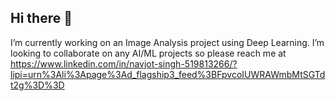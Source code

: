 ## Hi there 👋
I’m currently working on an Image Analysis project using Deep Learning. I’m looking to collaborate on any AI/ML projects so please reach me at https://www.linkedin.com/in/navjot-singh-519813266/?lipi=urn%3Ali%3Apage%3Ad_flagship3_feed%3BFpvcoIUWRAWmbMtSGTdt2g%3D%3D
<!--
**NavjotSingh73/NavjotSingh73** is a ✨ _special_ ✨ repository because its `README.md` (this file) appears on your GitHub profile.

Here are some ideas to get you started:

- 🔭 I’m currently working on ...
- 🌱 I’m currently learning ...
- 👯 I’m looking to collaborate on ...
- 🤔 I’m looking for help with ...
- 💬 Ask me about ...
- 📫 How to reach me: ...
- 😄 Pronouns: ...
- ⚡ Fun fact: ...
-->
